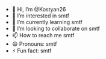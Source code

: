 - 👋 Hi, I’m @Kostyan26
- 👀 I’m interested in smtf
- 🌱 I’m currently learning smtf
- 💞️ I’m looking to collaborate on smtf
- 📫 How to reach me smtf
- 😄 Pronouns: smtf
- ⚡ Fun fact: smtf

<!---
Kostyan26/Kostyan26 is a ✨ special ✨ repository because its `README.md` (this file) appears on your GitHub profile.
You can click the Preview link to take a look at your changes.
--->
